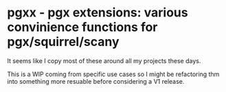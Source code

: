 # pgxx - pgx extensions: various convinience functions for pgx/squirrel/scany

It seems like I copy most of these around all my projects these days.

This is a WIP coming from specific use cases so I might be refactoring thm into
something more resuable before considering a V1 release.
